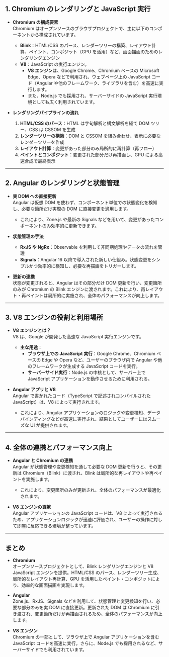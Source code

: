 ## 1. Chromium のレンダリングと JavaScript 実行

- **Chromium の構成要素**  
  Chromium はオープンソースのブラウザプロジェクトで、主に以下のコンポーネントから構成されています。

  - **Blink**：HTML/CSS のパース、レンダーツリーの構築、レイアウト計算、ペイント、コンポジット（GPU を活用）など、画面描画のためのレンダリングエンジン
  - **V8**：JavaScript の実行エンジン。
    - **V8 エンジン**は、Google Chrome、Chromium ベースの Microsoft Edge、Opera などで利用され、ウェブページ上の JavaScript コード（Angular や他のフレームワーク、ライブラリを含む）を高速に実行します。
    - また、Node.js でも採用され、サーバーサイドの JavaScript 実行環境としても広く利用されています。

- **レンダリングパイプラインの流れ**
  1. **HTML/CSS のパース**：HTML は字句解析と構文解析を経て DOM ツリー、CSS は CSSOM を生成
  2. **レンダーツリーの構築**：DOM と CSSOM を組み合わせ、表示に必要なレンダーツリーを作成
  3. **レイアウト計算**：変更があった部分のみ局所的に再計算（再フロー）
  4. **ペイントとコンポジット**：変更された部分だけ再描画し、GPU による高速合成で最終表示

---

## 2. Angular のレンダリングと状態管理

- **実 DOM への直接更新**  
  Angular は仮想 DOM を使わず、コンポーネント単位での状態変化を検知し、必要な箇所だけ実際の DOM に直接変更を適用します。

  - これにより、Zone.js や最新の Signals などを用いて、変更があったコンポーネントのみ効率的に更新できます。

- **状態管理の手法**

  - **RxJS や NgRx**：Observable を利用して非同期処理やデータの流れを管理
  - **Signals**：Angular 16 以降で導入された新しい仕組み。状態変更をシンプルかつ効率的に検知し、必要な再描画をトリガーします。

- **更新の連携**  
  状態が変更されると、Angular はその部分だけ DOM 更新を行い、変更箇所のみが Chromium の Blink エンジンに渡されます。これにより、再レイアウト・再ペイントは局所的に実施され、全体のパフォーマンスが向上します。

---

## 3. V8 エンジンの役割と利用場所

- **V8 エンジンとは？**  
  V8 は、Google が開発した高速な JavaScript 実行エンジンです。

  - **主な用途**：
    - **ブラウザ上での JavaScript 実行**：Google Chrome、Chromium ベースの Edge や Opera など、ユーザーのブラウザ内で Angular や他のフレームワークが生成する JavaScript コードを実行。
    - **サーバーサイド実行**：Node.js の中核として、サーバー上で JavaScript アプリケーションを動作させるために利用される。

- **Angular アプリと V8**  
  Angular で書かれたコード（TypeScript で記述されコンパイルされた JavaScript）は、V8 によって実行されます。
  - これにより、Angular アプリケーションのロジックや変更検知、データバインディングなどが高速に実行され、結果としてユーザーにはスムーズな UI が提供されます。

---

## 4. 全体の連携とパフォーマンス向上

- **Angular と Chromium の連携**  
  Angular が状態管理や変更検知を通して必要な DOM 更新を行うと、その更新は Chromium（Blink）に渡され、Blink は局所的な再レイアウトや再ペイントを実施します。

  - これにより、変更箇所のみが更新され、全体のパフォーマンスが最適化されます。

- **V8 エンジンの貢献**  
  Angular アプリケーションの JavaScript コードは、V8 によって実行されるため、アプリケーションロジックが迅速に評価され、ユーザーの操作に対して即座に反応できる環境が整っています。

---

## まとめ

- **Chromium**  
  オープンソースプロジェクトとして、Blink レンダリングエンジンと V8 JavaScript エンジンを提供。HTML/CSS のパース、レンダーツリー生成、局所的なレイアウト再計算、GPU を活用したペイント・コンポジットにより、効率的な画面描画を実現します。

- **Angular**  
  Zone.js、RxJS、Signals などを利用して、状態管理と変更検知を行い、必要な部分のみを実 DOM に直接更新。更新された DOM は Chromium に引き渡され、変更箇所だけが再描画されるため、全体のパフォーマンスが向上します。

- **V8 エンジン**  
  Chromium の一部として、ブラウザ上で Angular アプリケーションを含む JavaScript コードを高速に実行。さらに、Node.js でも採用されるなど、サーバーサイドでも利用されています。
